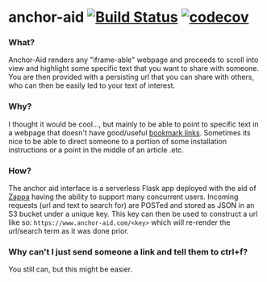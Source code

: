 # anchor-aid [![Build Status](https://travis-ci.com/scottx611x/anchor-aid.svg?token=EkzyvwdZ2jcY78ErmS88&branch=master)](https://travis-ci.com/scottx611x/anchor-aid) [![codecov](https://codecov.io/gh/scottx611x/anchor-aid/branch/master/graph/badge.svg?token=yMq2cuLWGH)](https://codecov.io/gh/scottx611x/anchor-aid)

### What?
Anchor-Aid renders any "iframe-able" webpage and proceeds to scroll into view and highlight some specific text that you want to share with someone. You are then provided with a persisting url that you can share with others, who can then be easily led to your text of interest.

### Why?
I thought it would be cool..., but mainly to be able to point to specific text in a webpage that doesn't have good/useful [bookmark links](https://www.w3schools.com/tags/att_a_name.asp). Sometimes its nice to be able to direct someone to a portion of some installation instructions or a point in the middle of an article .etc.

### How?
The anchor aid interface is a serverless Flask app deployed with the aid of [Zappa](https://github.com/Miserlou/Zappa) having the ability to support many concurrent users. Incoming requests (url and text to search for) are POSTed and stored as JSON in an S3 bucket under a unique key. This key can then be used to construct a url like so: `https://www.anchor-aid.com/<key>` which will re-render the url/search term as it was done prior.

### Why can't I just send someone a link and tell them to ctrl+f?
You still can, but this might be easier.